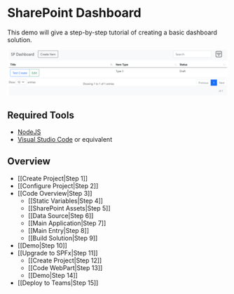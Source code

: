 # SharePoint Dashboard

This demo will give a step-by-step tutorial of creating a basic dashboard solution.

![View Data](images/demo.png)

## Required Tools

- [NodeJS](https://nodejs.org/en/)
- [Visual Studio Code](https://code.visualstudio.com/) or equivalent

## Overview

- [[Create Project|Step 1]]
- [[Configure Project|Step 2]]
- [[Code Overview|Step 3]]
  - [[Static Variables|Step 4]]
  - [[SharePoint Assets|Step 5]]
  - [[Data Source|Step 6]]
  - [[Main Application|Step 7]]
  - [[Main Entry|Step 8]]
  - [[Build Solution|Step 9]]
- [[Demo|Step 10]]
- [[Upgrade to SPFx|Step 11]]
  - [[Create Project|Step 12]]
  - [[Code WebPart|Step 13]]
  - [[Demo|Step 14]]
- [[Deploy to Teams|Step 15]]